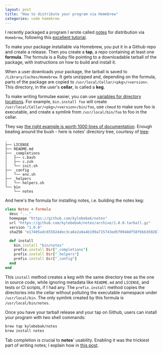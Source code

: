 ```yaml
---
layout: post
title: "How to distribute your program via Homebrew"
categories: code homebrew
---
```


I recently packaged a program I wrote called [notes](github.com/kylebebak/notes) for distribution via `Homebrew`, following this [excellent tutorial](http://formalfriday.club/2015/01/05/creating-your-own-homebrew-tap-and-formula.html).

To make your package installable via Homebrew, you put it in a Github repo and create a release. Then you create a __tap__, a repo containing at least one __formula__. The formula is a Ruby file pointing to a downloadable tarball of the package, with instructions on how to build and install it.

When a user downloads your package, the tarball is saved to `/Library/Caches/Homebrew`. It gets unzipped and, depending on the formula, parts of the package are copied to `/usr/local/Cellar/<pkg>/<version>`. This directory, in the user's __cellar__, is called a __keg__.

To make writing formulae easier, you can use [variables for directory locations](https://github.com/Homebrew/homebrew/blob/master/share/doc/homebrew/Formula-Cookbook.md#variables-for-directory-locations). For example, `bin.install foo` will create `/usr/local/Cellar/<pkg>/<version>/bin/foo`, use `chmod` to make sure foo is executable, and create a symlink from `/usr/local/bin/foo` to foo in the cellar.

They say [the right example is worth 1000 lines of documentation](https://news.ycombinator.com/item?id=7811482). Enough beating around the bush - here is notes' directory tree, courtesy of [tree](https://en.wikipedia.org/wiki/Tree_(Unix)):

~~~
.
├── LICENSE
├── README.md
├── _completions
│   ├── c.bash
│   ├── c.zsh
│   └── init.sh
├── _config
│   └── env.sh
├── _helpers
│   └── helpers.sh
└── bin
    └── notes
~~~

And here's the formula for installing notes, i.e. building the notes keg:

~~~ruby
class Notes < Formula
  desc "..."
  homepage "https://github.com/kylebebak/notes"
  url "https://github.com/kylebebak/notes/archive/1.0.0.tarball.gz"
  version "1.0.0"
  sha256 "e17405adc655824dec3ca6e2a9a4b199a715743ed5f0948df58f6bb369267aa3"

  def install
    bin.install "bin/notes"
    prefix.install Dir["_completions"]
    prefix.install Dir["_helpers"]
    prefix.install Dir["_config"]
  end
end

~~~

This `install` method creates a keg with the same directory tree as the one in source code, while ignoring metadata like `README.md` and `LICENSE`, and tests or CI scripts, if I had any. The `prefix.install` method copies the directories into the cellar without polluting the executable namespace under `/usr/local/bin`. The only symlink created by this formula is `/usr/local/bin/notes`.

Once you have your tarball release and your tap on Github, users can install your program with two shell commands:

~~~sh
brew tap kylebebak/notes
brew install notes
~~~

Tab completion is crucial to __notes__' usability. Enabling it was the trickiest part of writing notes; I explain how in [this post](../Shell/enabling-tab-completion).
